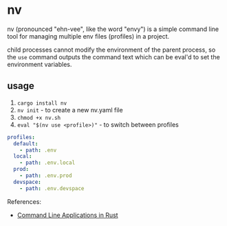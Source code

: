 # nv

nv (pronounced "ehn-vee", like the word "envy") is a simple command line tool for managing multiple env files (profiles) in a project.

child processes cannot modify the environment of the parent process, so the `use` command outputs the command text which can be eval'd to set the environment variables.

## usage

1. `cargo install nv`
2. `nv init` - to create a new nv.yaml file
3. `chmod +x nv.sh`
4. `eval "$(nv use <profile>)"` - to switch between profiles

```yaml
profiles:
  default:
    - path: .env
  local:
    - path: .env.local
  prod:
    - path: .env.prod
  devspace:
    - path: .env.devspace
```

References:
- [Command Line Applications in Rust](https://rust-cli.github.io/book/index.html)